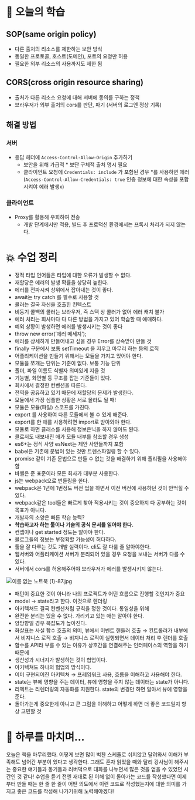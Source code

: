 # 📖 오늘의 학습

## SOP(same origin policy)

- 다른 출처의 리소스를 제한하는 보안 방식
- 동일한 프로토콜, 호스트(도메인), 포트의 요청만 허용
- 필요한 외부 리소스의 사용까지도 제한 됨

## CORS(cross origin resource sharing)

- 출처가 다른 리소스 요청에 대해 서버에 동의를 구하는 정책
- 브라우저가 외부 출처의 cors를 판단, 파기 (서버의 로그엔 정상 기록)

## 해결 방법

### 서버

- 응답 헤더에 `Access-Control-Allow-Origin` 추가하기
  - 보안을 위해 가급적 \* 보단 구체적 출처 명시 필요
  - 클라이언트 요청에 `Credentials: include` 가 포함된 경우 \*를 사용하면 에러
    (`Access-Control-Allow-Credentials: true` 인증 정보에 대한 속성을 포함시켜야 에러 발생x)

### 클라이언트

- Proxy를 활용해 우회하여 전송
  - 개발 단계에서만 적용, 빌드 후 프로덕션 환경에서는 프록시 처리가 되지 않는다.

# 💥 수업 정리

- 정적 타입 언어들은 타입에 대한 오류가 발생할 수 없다.
- 재할당은 에러의 발생 확률을 상당히 높힌다.
- 에러를 전파시켜 상위에서 잡아내는 것이 좋다.
- await는 try catch 를 필수로 사용할 것
- 콜러는 결국 자신을 호출한 컨텍스트
- 비동기 콜백의 콜러는 브라우저, 즉 스택 상 콜러가 없어 에러 캐치 불가
- 에러 처리는 회사마다 다 다른 방법을 가지고 있어 학습할 때 애매하다.
- 예외 상황이 발생하면 에러를 발생시키는 것이 좋다
- throw new error(’에러 메세지’);
- 에러를 상세하게 만들어내고 싶을 경우 Error를 상속받아 만들 것
- finally 구분에서 보통 setTimeout 을 지우고 마무리 하는 등의 로직
- 어플리케이션을 만들기 위해서는 모듈을 가지고 있어야 한다.
- 모듈을 쪼개는 단위는 기준이 없다. 보통 기능 단위
- 폴더, 파일 이름도 식별자 의미있게 지을 것
- 기능별, 화면별 등 구조를 잡는 기준들이 있다.
- 회사에서 결정한 컨벤션을 따른다.
- 전역을 공유하고 있기 때문에 재할당의 문제가 발생한다.
- 모듈에서 가장 심플한 상황은 서로 몰라도 될 때!
- 모듈은 모듈(파일) 스코프를 가진다.
- export 를 사용하여 다른 모듈에서 볼 수 있게 해준다.
- export를 한 애를 사용하려면 import로 받아와야 한다.
- 모듈로 하면 클래스를 사용해 정보은닉을 하지 않아도 된다.
- 클로저도 내보내진 애가 모듈 내부를 참조할 경우 생성
- es6+는 정식 사양 esNext는 제안 사안들까지 포함
- babel은 기존에 문법이 있는 것만 트렌스파일링 할 수 있다.
- promise 같이 기존 문법으로 만들 수 없는 것을 해결하기 위해 폴리필을 사용해야 함
- 바벨은 준 표준이라 모든 회사가 대부분 사용한다.
- js는 webpack으로 번들링을 한다.
- webpack은 1년에 1번정도 버전 업을 하면서 이전 버전에 사용하던 것이 안먹힐 수 있다.
- webpack같은 tool들은 빠르게 찾아 적용시키는 것이 중요하지 다 공부하는 것이 목표가 아니다.
- 개발자의 소양은 빠른 학습 능력?
- **학습하고자 하는 툴이나 기술의 공식 문서를 읽어야 한다.**
- 컨셉이나 get started 정도는 알아야 한다.
- 블로그들의 정보는 부정확할 가능성이 허다하다.
- 툴을 잘 다루는 것도 개발 실력이다. cli도 잘 다룰 줄 알아야한다.
- 웹서버와 어플리케이션 서버가 분리되어 있을 경우 요청을 보내는 서버가 다를 수 있다.
- 서버에서 cors를 허용해주어야 브라우저가 에러를 발생시키지 않는다.

![이름 없는 노트북 (1)-87.jpg](https://s3.us-west-2.amazonaws.com/secure.notion-static.com/267bdc3b-b5aa-47d0-b01a-c5405f337a34/%EC%9D%B4%EB%A6%84_%EC%97%86%EB%8A%94_%EB%85%B8%ED%8A%B8%EB%B6%81_%281%29-87.jpg?X-Amz-Algorithm=AWS4-HMAC-SHA256&X-Amz-Content-Sha256=UNSIGNED-PAYLOAD&X-Amz-Credential=AKIAT73L2G45EIPT3X45%2F20220902%2Fus-west-2%2Fs3%2Faws4_request&X-Amz-Date=20220902T055059Z&X-Amz-Expires=86400&X-Amz-Signature=416002134b2e215deb720998026b643ec481cd53fb9d15f5048a8be3b028f2af&X-Amz-SignedHeaders=host&response-content-disposition=filename%20%3D%22%25EC%259D%25B4%25EB%25A6%2584%2520%25EC%2597%2586%25EB%258A%2594%2520%25EB%2585%25B8%25ED%258A%25B8%25EB%25B6%2581%2520%281%29-87.jpg%22&x-id=GetObject)

- 패턴이 중요한 것이 아니라 나의 프로젝트가 어떤 흐름으로 진행할 것인지가 중요
- model → state라고 한다. 이것으로 렌더링
- 아키텍쳐도 결국 컨벤션처럼 규칙을 정한 것이다. 통일성을 위해
- 완전한 분리는 있을 수 없다. 가리키고 있는 애는 알아야 한다.
- 양방향일 경우 복잡도가 높아진다.
- 화살표는 사실 함수 호출의 의미, 뷰에서 이벤트 핸들러 호출 → 컨트롤러가 내부에서 비지니스 로직 호출 → 비지니스 로직이 실행되면서 데이터 처리 후 렌더를 호출
- 함수를 API라 부를 수 있는 이유가 상호간을 연결해주는 인터페이스의 역할을 하기 때문에
- 생산성과 시너지가 발생하는 것이 협업이다.
- 아키텍쳐도 하나의 협업의 방식이다.
- 이미 구현되어진 아키텍쳐 → 프레임워크 사용, 흐름을 이해하고 사용해야 한다.
- state는 뷰에 영향을 주는 데이터, 뷰에 영향을 주지 않는 데이터는 state가 아니다.
- 리엑트는 리렌더링의 자동화를 지원한다. state의 변경만 하면 알아서 뷰에 영향을 준다.
- 돌아가는게 중요한게 아니고 큰 그림을 이해하고 어떻게 하면 더 좋은 코드일지 항상 고민할 것

# 🤯 하루를 마치며…

오늘은 책을 마무리했다. 어떻게 보면 많이 벅찬 스케줄로 쉬지않고 달려와서 이해가 부족해도 넘어간 부분이 있다고 생각한다. 그래도 혼자 읽었을 때와 달리 강사님이 해주시는 중요한 얘기들과 동기들과 러버덕으로 대화를 나누면서 많은 것을 얻을 수 있었던 시간인 것 같다! 수업을 듣기 전엔 재대로 된 이해 없이 돌아가는 코드를 작성했다면 이제부터 만들 때는 한 줄 한 줄이 어떤 의도에서 이런 코드로 작성했는지에 대한 의미를 가지고 좋은 코드를 작성해 나가기위해 노력해야겠다!
